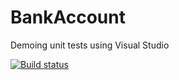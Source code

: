 # BankAccount
Demoing unit tests using Visual Studio


[![Build status](https://houssemdellai.visualstudio.com/BankAccount/_apis/build/status/BankAccount-CI)](https://houssemdellai.visualstudio.com/BankAccount/_build/latest?definitionId=86)
